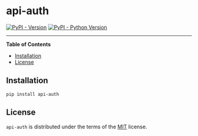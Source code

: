 # api-auth

[![PyPI - Version](https://img.shields.io/pypi/v/api-auth.svg)](https://pypi.org/project/api-auth)
[![PyPI - Python Version](https://img.shields.io/pypi/pyversions/api-auth.svg)](https://pypi.org/project/api-auth)

-----

**Table of Contents**

- [Installation](#installation)
- [License](#license)

## Installation

```console
pip install api-auth
```

## License

`api-auth` is distributed under the terms of the [MIT](https://spdx.org/licenses/MIT.html) license.
